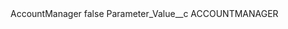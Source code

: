 <?xml version="1.0" encoding="UTF-8"?>
<CustomMetadata xmlns="http://soap.sforce.com/2006/04/metadata" xmlns:xsi="http://www.w3.org/2001/XMLSchema-instance" xmlns:xsd="http://www.w3.org/2001/XMLSchema">
    <label>AccountManager</label>
    <protected>false</protected>
    <values>
        <field>Parameter_Value__c</field>
        <value xsi:type="xsd:string">ACCOUNTMANAGER</value>
    </values>
</CustomMetadata>
